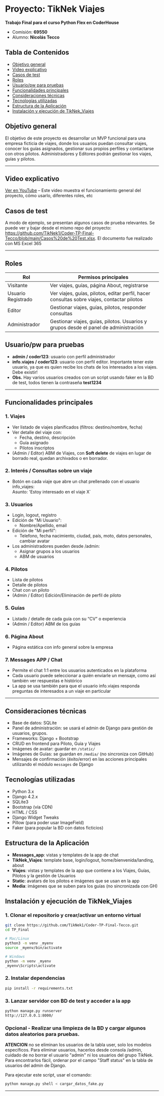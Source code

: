 # Proyecto: TikNek Viajes

**Trabajo Final para el curso Python Flex en CoderHouse**
- Comisión: **69550**
- Alumno: **Nicolás Tecco**

## Tabla de Contenidos
- [Objetivo general](#objetivo-general)
- [Video explicativo](#video-explicativo)
- [Casos de test](#casos-de-test)
- [Roles](#roles)
- [Usuario/pw para pruebas](#usuariopw-para-pruebas)
- [Funcionalidades principales](#funcionalidades-principales)
- [Consideraciones técnicas](#consideraciones-técnicas)
- [Tecnologías utilizadas](#tecnologías-utilizadas)
- [Estructura de la Aplicación](#estructura-de-la-aplicación)
- [Instalación y ejecución de TikNek_Viajes](#instalación-y-ejecución-de-tiknek_viajes)

## Objetivo general
El objetivo de este proyecto es desarrollar un MVP funcional para una empresa ficticia de viajes, donde los usuarios puedan consultar viajes, conocer los guías asignados, gestionar sus propios perfiles y contactarse con otros pilotos. Administradores y Editores podrán gestionar los viajes, guías y pilotos.

---

## Video explicativo
[Ver en YouTube](https://youtu.be/YgW0i65BJqg) – Este video muestra el funcionamiento general del proyecto, cómo usarlo, diferentes roles, etc

## Casos de test
A modo de ejemplo, se presentan algunos casos de prueba relevantes. Se puede ver y bajar desde el mismo repo del proyecto: https://github.com/TikNek1/Coder-TP-Final-Tecco/blob/main/Casos%20de%20Test.xlsx. El documento fue realizado con MS Excel 365

---

## Roles

| Rol                | Permisos principales                                                                 |
|--------------------|--------------------------------------------------------------------------------------|
| Visitante  | Ver viajes, guías, página About, registrarse                                        |
| Usuario Registrado | Ver viajes, guías, pilotos, editar perfil, hacer consultas sobre viajes, contactar pilotos                        |
| Editor     | Gestionar viajes, guías, pilotos, responder consultas                               |
| Administrador      | Gestionar viajes, guías, pilotos. Usuarios y grupos desde el panel de administración |

## Usuario/pw para pruebas
- **admin / coder123**: usuario con perfil administrador
- **info.viajes / coder123**: usuario con perfil editor. Importante tener este usuario, ya que es quien recibe los chats de los interesados a los viajes. Debe existir!
- **Obs.** Hay varios usuarios creados con un script usando faker en la BD de test, todos tienen la contraseña **test1234**

---

## Funcionalidades principales

### 1. Viajes
- Ver listado de viajes planificados (filtros: destino/nombre, fecha)
- Ver detalle del viaje con:
  - Fecha, destino, descripción
  - Guía asignado
  - Pilotos inscriptos
- (Admin / Editor) ABM de Viajes, con **Soft delete** de viajes en lugar de borrado real, quedan archivados o en borrador.

### 2. Interés / Consultas sobre un viaje
- Botón en cada viaje que abre un chat prellenado con el usuario info_viajes:  
  Asunto: 'Estoy interesado en el viaje X`

### 3. Usuarios
- Login, logout, registro
- Edición de "Mi Usuario":
  - Nombre/Apellido, email
- Edición de "Mi perfil":
  - Telefono, fecha nacimiento, ciudad, país, moto, datos personales, cambiar avatar
- Los administradores pueden desde /admin:
  - Asignar grupos a los usuarios
  - ABM de usuarios

### 4. Pilotos
- Lista de pilotos
- Detalle de pilotos
- Chat con un piloto
- (Admin / Editor) Edición/Eliminación de perfil de piloto

### 5. Guías
- Listado / detalle de cada guía con su “CV” o experiencia
- (Admin / Editor) ABM de los guías

### 6. Página About
- Página estática con info general sobre la empresa

### 7. Messages APP / Chat
- Permite el chat 1:1 entre los usuarios autenticados en la plataforma
- Cada usuario puede seleccionar a quién enviarle un mensaje, como así también ver respuestas e histórico
- La app se usa también para que el usuario info.viajes responda preguntas de interesados a un viaje en particular


---

## Consideraciones técnicas

- Base de datos: SQLite
- Panel de administración: se usará el admin de Django para gestión de usuarios, grupos.
- Frameworks: Django + Bootstrap
- CRUD en frontend para Piloto, Guia y Viajes
- Imágenes de avatar: guardar en `/static/`
- Imágenes de Guías: se guardan en `/media/` (no sincroniza con GitHub)
- Mensajes de confirmación (éxito/error) en las acciones principales utilizando el módulo `messages` de Django


## Tecnologías utilizadas

- Python 3.x
- Django 4.2.x
- SQLite3
- Bootstrap (vía CDN)
- HTML / CSS
- Django Widget Tweaks
- Pillow (para poder usar ImageField)
- Faker (para popular la BD con datos ficticios)

## Estructura de la Aplicación

- **Messages_app**: vistas y templates de la app de chat
- **TikNek_Viajes**: template base, login/logout, home/bienvenida/landing, about
- **Viajes**: vistas y templates de la app que contiene a los Viajes, Guías, Pilotos y la gestión de Usuarios
- **Static**: avatars de los pilotos e imágenes que se usan en la app
- **Media**: imágenes que se suben para los guías (no sincronizada con GH)

## Instalación y ejecución de TikNek_Viajes

### 1. Clonar el repositorio y crear/activar un entorno virtual 
```bash
git clone https://github.com/TikNek1/Coder-TP-Final-Tecco.git
cd TP_Final

# Mac/Linux
python3 -m venv _myenv
source _myenv/bin/activate

# Windows
python -m venv _myenv
_myenv\Scripts\activate
```
###  2. Instalar dependencias
```bash
pip install -r requirements.txt
```
### 3. Lanzar servidor con BD de test y acceder a la app
```bash
python manage.py runserver
http://127.0.0.1:8000/
```
### Opcional - Realizar una limpieza de la BD y cargar algunos datos aleatorios para pruebas.
**ATENCION** no se eliminan los usuarios de la tabla user, solo los modelos específicos. 
Para eliminar usuarios, hacerlos desde consola /admin, cuidado de no borrar el usuario "admin" ni los usuarios del grupo TikNek.
Para encontrarlos fácil, ordenar por el campo "Staff status" en la tabla de usuarios del admin de Django.

Para ejecutar este script, usar el comando:
```bash
python manage.py shell < cargar_datos_fake.py
```
---
